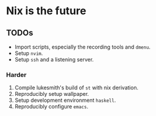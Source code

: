 # Nix is the future

## TODOs

+ Import scripts, especially the recording tools and `dmenu`.
+ Setup `nvim`.
+ Setup `ssh` and a listening server.

### Harder

1. Compile lukesmith's build of `st` with nix derivation.
2. Reproducibly setup wallpaper.
3. Setup development environment `haskell`.
4. Reproducibly configure `emacs`.

